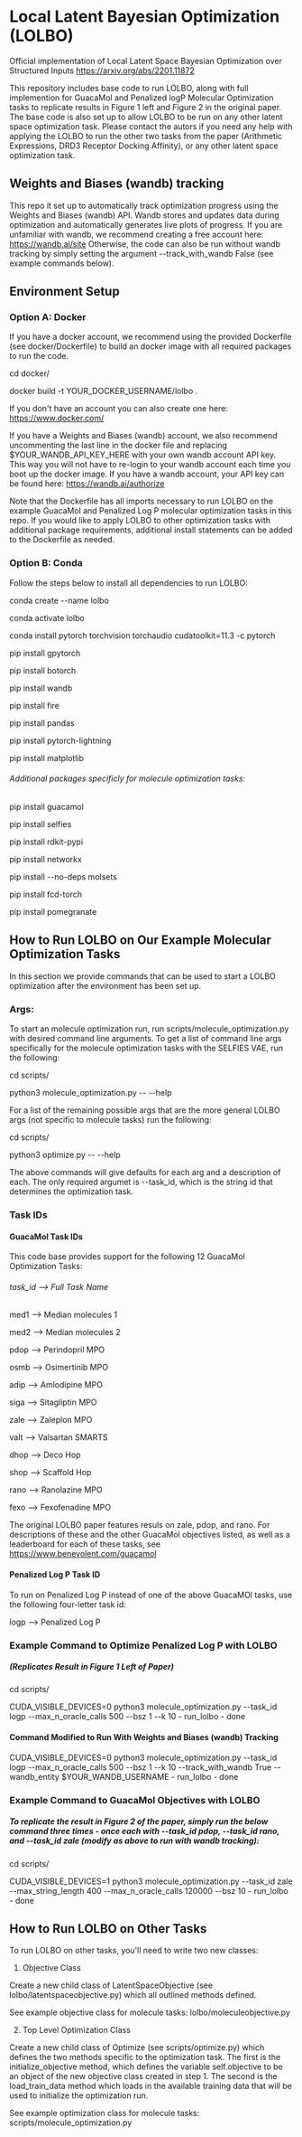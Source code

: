 # Local Latent Bayesian Optimization (LOLBO)
Official implementation of Local Latent Space Bayesian Optimization over Structured Inputs https://arxiv.org/abs/2201.11872

This repository includes base code to run LOLBO, along with full implemention for GuacaMol and Penalized logP Molecular Optimization tasks to replicate results in Figure 1 left and Figure 2 in the original paper. The base code is also set up to allow LOLBO to be run on any other latent space optimization task. Please contact the autors if you need any help with applying the LOLBO to run the other two tasks from the paper (Arithmetic Expressions, DRD3 Receptor Docking Affinity), or any other latent space optimization task. 

## Weights and Biases (wandb) tracking
This repo it set up to automatically track optimization progress using the Weights and Biases (wandb) API. Wandb stores and updates data during optimization and automatically generates live plots of progress. If you are unfamiliar with wandb, we recommend creating a free account here:
https://wandb.ai/site
Otherwise, the code can also be run without wandb tracking by simply setting the argument --track_with_wandb False (see example commands below). 

## Environment Setup 

### Option A: Docker 
If you have a docker account, we recommend using the provided Dockerfile (see docker/Dockerfile) to build an docker image with all required packages to run the code. 

cd docker/

docker build -t YOUR_DOCKER_USERNAME/lolbo .

If you don't have an account you can also create one here:
https://www.docker.com/

If you have a Weights and Biases (wandb) account, we also recommend uncommenting the last line in the docker file and replacing $YOUR_WANDB_API_KEY_HERE with your own wandb account API key. This way you will not have to re-login to your wandb account each time you boot up the docker image. If you have a wandb account, your API key can be found here:
https://wandb.ai/authorize 

Note that the Dockerfile has all imports necessary to run LOLBO on the example GuacaMol and Penalized Log P molecular optimization tasks in this repo. If you would like to apply LOLBO to other optimization tasks with additional package requirements, additional install statements can be added to the Dockerfile as needed.

### Option B: Conda
Follow the steps below to install all dependencies to run LOLBO:

conda create --name lolbo

conda activate lolbo 

conda install pytorch torchvision torchaudio cudatoolkit=11.3 -c pytorch

pip install gpytorch 

pip install botorch

pip install wandb

pip install fire 

pip install pandas

pip install pytorch-lightning

pip install matplotlib

###### Additional packages specificly for molecule optimization tasks:

pip install guacamol

pip install selfies

pip install rdkit-pypi

pip install networkx

pip install --no-deps molsets

pip install fcd-torch

pip install pomegranate

## How to Run LOLBO on Our Example Molecular Optimization Tasks

In this section we provide commands that can be used to start a LOLBO optimization after the environment has been set up. 

### Args:

To start an molecule optimization run, run scripts/molecule_optimization.py with desired command line arguments. To get a list of command line args specifically for the molecule optimization tasks with the SELFIES VAE, run the following: 

cd scripts/

python3 molecule_optimization.py -- --help

For a list of the remaining possible args that are the more general LOLBO args (not specific to molecule tasks) run the following:

cd scripts/

python3 optimize.py -- --help

The above commands will give defaults for each arg and a description of each. The only required argumet is --task_id, which is the string id that determines the optimization task. 

### Task IDs
#### GuacaMol Task IDs
This code base provides support for the following 12 GuacaMol Optimization Tasks:
###### task_id   --> Full Task Name
med1 --> Median molecules 1

med2 --> Median molecules 2

pdop --> Perindopril MPO

osmb --> Osimertinib MPO

adip --> Amlodipine MPO 

siga --> Sitagliptin MPO

zale --> Zaleplon MPO

valt --> Valsartan SMARTS

dhop --> Deco Hop

shop --> Scaffold Hop

rano --> Ranolazine MPO 

fexo --> Fexofenadine MPO

The original LOLBO paper features resuls on zale, pdop, and rano. For descriptions of these and the other GuacaMol objectives listed, as well as a leaderboard for each of these tasks, see https://www.benevolent.com/guacamol

#### Penalized Log P Task ID
To run on Penalized Log P instead of one of the above GuacaMOl tasks, use the following four-letter task id:

logp --> Penalized Log P

### Example Command to Optimize Penalized Log P with LOLBO 
##### (Replicates Result in Figure 1 Left of Paper)

cd scripts/

CUDA_VISIBLE_DEVICES=0 python3 molecule_optimization.py --task_id logp --max_n_oracle_calls 500 --bsz 1 --k 10 - run_lolbo - done 

#### Command Modified to Run With Weights and Biases (wandb) Tracking
CUDA_VISIBLE_DEVICES=0 python3 molecule_optimization.py --task_id logp --max_n_oracle_calls 500 --bsz 1 --k 10 --track_with_wandb True --wandb_entity $YOUR_WANDB_USERNAME - run_lolbo - done 

### Example Command to GuacaMol Objectives with LOLBO
##### To replicate the result in Figure 2 of the paper, simply run the below command three times - once each with --task_id pdop, --task_id rano, and --task_id zale (modify as above to run with wandb tracking):

cd scripts/

CUDA_VISIBLE_DEVICES=1 python3 molecule_optimization.py --task_id zale --max_string_length 400 --max_n_oracle_calls 120000 --bsz 10 - run_lolbo - done 

## How to Run LOLBO on Other Tasks
To run LOLBO on other tasks, you'll need to write two new classes: 

1. Objective Class

Create a new child class of LatentSpaceObjective (see lolbo/latentspaceobjective.py) which all outlined methods defined. 

See example objective class for molecule tasks: 
lolbo/moleculeobjective.py 

2. Top Level Optimization Class

Create a new child class of Optimize (see scripts/optimize.py) which defines the two methods specific to the optimization task. The first is the initialize_objective method, which defines the variable self.objective to be an object of the new objective class created in step 1. The second is the load_train_data method which loads in the available training data that will be used to initialize the optimization run. 

See example optimization class for molecule tasks: 
scripts/molecule_optimization.py
